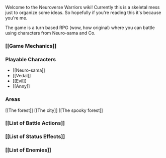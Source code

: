 Welcome to the Neuroverse Warriors wiki! Currently this is a skeletal mess just to organize some ideas. So hopefully if you're reading this it's because you're me.

The game is a turn based RPG (wow, how original) where you can battle using characters from Neuro-sama and Co. 

### [[Game Mechanics]]


### Playable Characters

- [[Neuro-sama]]
- [[Vedal]]
- [[Evil]]
- [[Anny]]


### Areas

[[The forest]]
[[The city]]
[[The spooky forest]]


### [[List of Battle Actions]]

### [[List of Status Effects]]

### [[List of Enemies]]


